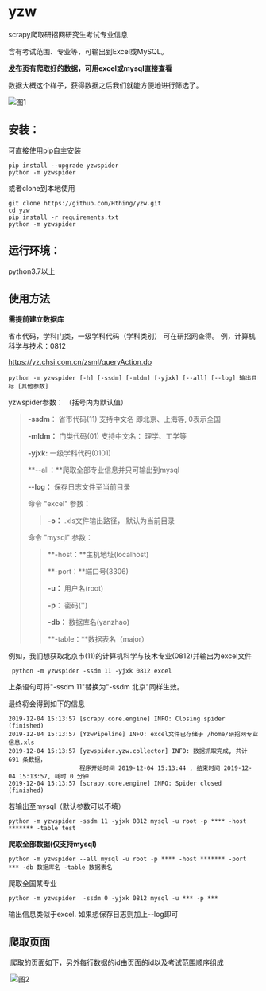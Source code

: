 # yzw
scrapy爬取研招网研究生考试专业信息

含有考试范围、专业等，可输出到Excel或MySQL。

**[发布页](https://github.com/Hthing/yzw/releases)有爬取好的数据，可用excel或mysql直接查看**

数据大概这个样子，获得数据之后我们就能方便地进行筛选了。

![图1](https://github.com/Hthing/yzw/blob/master/img/excel.png) 

## 安装：  

可直接使用pip自主安装

```
pip install --upgrade yzwspider
python -m yzwspider
```

或者clone到本地使用
```
git clone https://github.com/Hthing/yzw.git
cd yzw
pip install -r requirements.txt
python -m yzwspider
```



## 运行环境：
python3.7以上


## 使用方法

**需提前建立数据库**

省市代码，学科门类，一级学科代码（学科类别） 可在研招网查得。 例，计算机科学与技术：0812

https://yz.chsi.com.cn/zsml/queryAction.do

```
python -m yzwspider [-h] [-ssdm] [-mldm] [-yjxk] [--all] [--log] 输出目标 [其他参数]
```

yzwspider参数： （括号内为默认值）

> **-ssdm**： 省市代码(11)  支持中文名 即北京、上海等, 0表示全国
>
> **-mldm：** 门类代码(01)  支持中文名： 理学、工学等
>
> **-yjxk:**  一级学科代码(0101)
>
> **--all：**爬取全部专业信息并只可输出到mysql
>
> **--log：** 保存日志文件至当前目录
>
> 命令 "excel" 参数：
>
> > **-o：** .xls文件输出路径， 默认为当前目录
>
> 命令 "mysql" 参数：
>
> > **-host：**主机地址(localhost)
> >
> > **-port：**端口号(3306)
> >
> > **-u：**	用户名(root)
> >
> > **-p：**	密码('')
> >
> > **-db：**   数据库名(yanzhao)
> >
> > **-table：**数据表名（major）

例如，我们想获取北京市(11)的计算机科学与技术专业(0812)并输出为excel文件

```
 python -m yzwspider -ssdm 11 -yjxk 0812 excel
```

上条语句可将"-ssdm 11"替换为"-ssdm 北京"同样生效。

最终将会得到如下的信息

```
2019-12-04 15:13:57 [scrapy.core.engine] INFO: Closing spider (finished)
2019-12-04 15:13:57 [YzwPipeline] INFO: excel文件已存储于 /home/研招网专业信息.xls
2019-12-04 15:13:57 [yzwspider.yzw.collector] INFO: 数据抓取完成, 共计 691 条数据，
                    程序开始时间 2019-12-04 15:13:44 , 结束时间 2019-12-04 15:13:57, 耗时 0 分钟
2019-12-04 15:13:57 [scrapy.core.engine] INFO: Spider closed (finished)
```

若输出至mysql（默认参数可以不填）

```
python -m yzwspider -ssdm 11 -yjxk 0812 mysql -u root -p **** -host ******* -table test
```

**爬取全部数据(仅支持mysql)**
```
python -m yzwspider --all mysql -u root -p **** -host ******* -port *** -db 数据库名 -table 数据表名 
```

爬取全国某专业
```
python -m yzwspider  -ssdm 0 -yjxk 0812 mysql -u *** -p ***
```




输出信息类似于excel.  如果想保存日志则加上--log即可







## 爬取页面

​	爬取的页面如下，另外每行数据的id由页面的id以及考试范围顺序组成

​	![图2](https://github.com/Hthing/yzw/blob/master/img/page.png)

